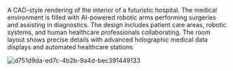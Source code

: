 A CAD-style rendering of the interior of a futuristic hospital. The medical environment is filled with AI-powered robotic arms performing surgeries and assisting in diagnostics. The design includes patient care areas, robotic systems, and human healthcare professionals collaborating. The room layout shows precise details with advanced holographic medical data displays and automated healthcare stations

![d751d9da-ed7c-4b2b-9a4d-bec391449133](https://github.com/user-attachments/assets/7b66c980-4d87-440d-be4b-66ec68a6fce6)

